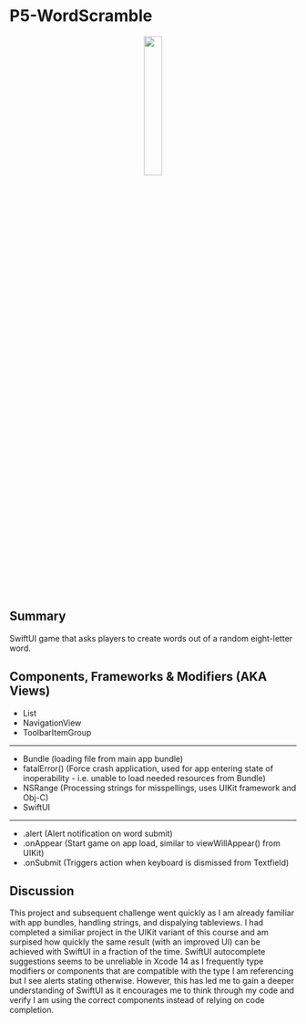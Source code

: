 #  P5-WordScramble

<p align="center">
  <img src="" width="25%">
</p>

## Summary
SwiftUI game that asks players to create words out of a random eight-letter word.

## Components, Frameworks & Modifiers (AKA Views)
- List
- NavigationView
- ToolbarItemGroup
<hr>

- Bundle (loading file from main app bundle)
- fatalError() (Force crash application, used for app entering state of inoperability - i.e. unable to load needed resources from Bundle)
- NSRange (Processing strings for misspellings, uses UIKit framework and Obj-C)
- SwiftUI
<hr>

- .alert (Alert notification on word submit)
- .onAppear (Start game on app load, similar to viewWillAppear() from UIKit)
- .onSubmit (Triggers action when keyboard is dismissed from Textfield)

## Discussion
This project and subsequent challenge went quickly as I am already familiar with app bundles, handling strings, and dispalying tableviews. I had completed a similiar project in the UIKit variant of this course and am surpised how quickly the same result (with an improved UI) can be achieved with SwiftUI in a fraction of the time. SwiftUI autocomplete suggestions seems to be unreliable in Xcode 14 as I frequently type modifiers or components that are compatible with the type I am referencing but I see alerts stating otherwise. However, this has led me to gain a deeper understanding of SwiftUI as it encourages me to think through my code and verify I am using the correct components instead of relying on code completion.
